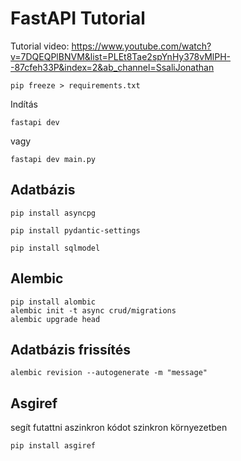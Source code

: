 # FastAPI Tutorial


Tutorial video: https://www.youtube.com/watch?v=7DQEQPlBNVM&list=PLEt8Tae2spYnHy378vMlPH--87cfeh33P&index=2&ab_channel=SsaliJonathan

    pip freeze > requirements.txt

Indítás
```
fastapi dev
```

vagy
```
fastapi dev main.py
```

## Adatbázis

```
pip install asyncpg
```

```
pip install pydantic-settings
```

```
pip install sqlmodel
```


## Alembic
```
pip install alombic
alembic init -t async crud/migrations
alembic upgrade head
```

## Adatbázis frissítés

```alembic revision --autogenerate -m "message"```

## Asgiref

segít futattni aszinkron kódot szinkron környezetben

```
pip install asgiref
```